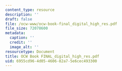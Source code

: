 ```yaml
---
content_type: resource
description: ''
draft: false
file: /ocw-www/ocw-book-final_digital_high_res.pdf
file_size: 72078600
metadata:
  caption: ''
  credit: ''
  image_alt: ''
resourcetype: Document
title: OCW Book FINAL_digital_high_res.pdf
uid: 6955cd96-4d05-4606-82a7-5e6cec493300
---
```

